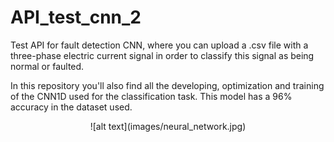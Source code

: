 # API_test_cnn_2
Test API for fault detection CNN, where you can upload a .csv file with a three-phase electric current signal in order to classify this signal as being normal or faulted.

In this repository you'll also find all the developing, optimization and training of the CNN1D used for the classification task. This model has a 96% accuracy in the dataset used.

<p align="center">
![alt text](images/neural_network.jpg)
</p>